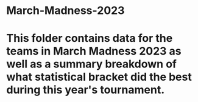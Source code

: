 # March-Madness-2023
# This folder contains data for the teams in March Madness 2023 as well as a summary breakdown of what statistical bracket did the best during this year's tournament. 
